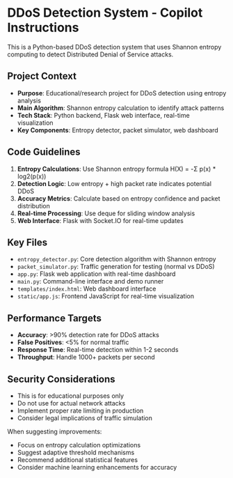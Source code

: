 <!-- Use this file to provide workspace-specific custom instructions to Copilot. For more details, visit https://code.visualstudio.com/docs/copilot/copilot-customization#_use-a-githubcopilotinstructionsmd-file -->

# DDoS Detection System - Copilot Instructions

This is a Python-based DDoS detection system that uses Shannon entropy computing to detect Distributed Denial of Service attacks.

## Project Context
- **Purpose**: Educational/research project for DDoS detection using entropy analysis
- **Main Algorithm**: Shannon entropy calculation to identify attack patterns
- **Tech Stack**: Python backend, Flask web interface, real-time visualization
- **Key Components**: Entropy detector, packet simulator, web dashboard

## Code Guidelines
1. **Entropy Calculations**: Use Shannon entropy formula H(X) = -Σ p(x) * log2(p(x))
2. **Detection Logic**: Low entropy + high packet rate indicates potential DDoS
3. **Accuracy Metrics**: Calculate based on entropy confidence and packet distribution
4. **Real-time Processing**: Use deque for sliding window analysis
5. **Web Interface**: Flask with Socket.IO for real-time updates

## Key Files
- `entropy_detector.py`: Core detection algorithm with Shannon entropy
- `packet_simulator.py`: Traffic generation for testing (normal vs DDoS)
- `app.py`: Flask web application with real-time dashboard
- `main.py`: Command-line interface and demo runner
- `templates/index.html`: Web dashboard interface
- `static/app.js`: Frontend JavaScript for real-time visualization

## Performance Targets
- **Accuracy**: >90% detection rate for DDoS attacks
- **False Positives**: <5% for normal traffic
- **Response Time**: Real-time detection within 1-2 seconds
- **Throughput**: Handle 1000+ packets per second

## Security Considerations
- This is for educational purposes only
- Do not use for actual network attacks
- Implement proper rate limiting in production
- Consider legal implications of traffic simulation

When suggesting improvements:
- Focus on entropy calculation optimizations
- Suggest adaptive threshold mechanisms
- Recommend additional statistical features
- Consider machine learning enhancements for accuracy
